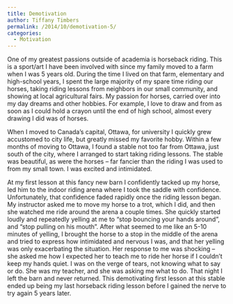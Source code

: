 ```yaml
---
title: Demotivation
author: Tiffany Timbers
permalink: /2014/10/demotivation-5/
categories:
  - Motivation
---
```

One of my greatest passions outside of academia is horseback riding. This is a sport/art I have been involved with since my family moved to a farm when I was 5 years old. During the time I lived on that farm, elementary and high-school years, I spent the large majority of my spare time riding our horses, taking riding lessons from neighbors in our small community, and showing at local agricultural fairs. My passion for horses, carried over into my day dreams and other hobbies. For example, I love to draw and from as soon as I could hold a crayon until the end of high school, almost every drawing I did was of horses.

When I moved to Canada’s capital, Ottawa, for university I quickly grew accustomed to city life, but greatly missed my favorite hobby. Within a few months of moving to Ottawa, I found a stable not too far from Ottawa, just south of the city, where I arranged to start taking riding lessons. The stable was beautiful, as were the horses &#8211; far fancier than the riding I was used to from my small town. I was excited and intimidated.

At my first lesson at this fancy new barn I confidently tacked up my horse, led him to the indoor riding arena where I took the saddle with confidence. Unfortunately, that confidence faded rapidly once the riding lesson began. My instructor asked me to move my horse to a trot, which I did, and then she watched me ride around the arena a couple times. She quickly started loudly and repeatedly yelling at me to “stop bouncing your hands around”,  and “stop pulling on his mouth”. After what seemed to me like an 5-10 minutes of yelling, I brought the horse to a stop in the middle of the arena and tried to express how intimidated and nervous I was, and that her yelling was only exacerbating the situation. Her response to me was shocking &#8211; she asked me how I expected her to teach me to ride her horse if I couldn&#8217;t keep my hands quiet. I was on the verge of tears, not knowing what to say or do. She was my teacher, and she was asking me what to do. That night I left the barn and never returned. This demotivating first lesson at this stable ended up being my last horseback riding lesson before I gained the nerve to try again 5 years later.
